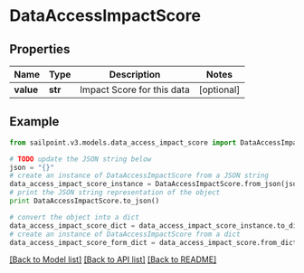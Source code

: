 # DataAccessImpactScore


## Properties

Name | Type | Description | Notes
------------ | ------------- | ------------- | -------------
**value** | **str** | Impact Score for this data | [optional] 

## Example

```python
from sailpoint.v3.models.data_access_impact_score import DataAccessImpactScore

# TODO update the JSON string below
json = "{}"
# create an instance of DataAccessImpactScore from a JSON string
data_access_impact_score_instance = DataAccessImpactScore.from_json(json)
# print the JSON string representation of the object
print DataAccessImpactScore.to_json()

# convert the object into a dict
data_access_impact_score_dict = data_access_impact_score_instance.to_dict()
# create an instance of DataAccessImpactScore from a dict
data_access_impact_score_form_dict = data_access_impact_score.from_dict(data_access_impact_score_dict)
```
[[Back to Model list]](../README.md#documentation-for-models) [[Back to API list]](../README.md#documentation-for-api-endpoints) [[Back to README]](../README.md)


